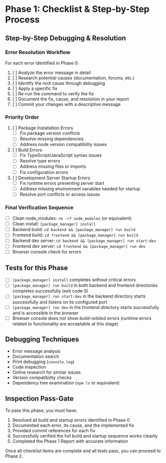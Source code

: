 # Phase 1: Checklist & Step-by-Step Process

## Step-by-Step Debugging & Resolution

### Error Resolution Workflow

For each error identified in Phase 0:

1. [ ] Analyze the error message in detail
2. [ ] Research potential causes (documentation, forums, etc.)
3. [ ] Identify the root cause through debugging
4. [ ] Apply a specific fix
5. [ ] Re-run the command to verify the fix
6. [ ] Document the fix, cause, and resolution in your report
7. [ ] Commit your changes with a descriptive message

### Priority Order

1. [ ] Package Installation Errors
   - [ ] Fix package version conflicts
   - [ ] Resolve missing dependencies
   - [ ] Address node version compatibility issues

2. [ ] Build Errors
   - [ ] Fix TypeScript/JavaScript syntax issues
   - [ ] Resolve type errors
   - [ ] Address missing files or imports
   - [ ] Fix configuration errors

3. [ ] Development Server Startup Errors
   - [ ] Fix runtime errors preventing server start
   - [ ] Address missing environment variables needed for startup
   - [ ] Resolve port conflicts or access issues

### Final Verification Sequence

- [ ] Clean node_modules: `rm -rf node_modules` (or equivalent)
- [ ] Clean install: `[package_manager] install`
- [ ] Backend build: `cd backend && [package_manager] run build`
- [ ] Frontend build: `cd frontend && [package_manager] run build`
- [ ] Backend dev server: `cd backend && [package_manager] run start:dev`
- [ ] Frontend dev server: `cd frontend && [package_manager] run dev`
- [ ] Browser console check for errors

## Tests for this Phase

- [ ] `[package_manager] install` completes without critical errors
- [ ] `[package_manager] run build` in both backend and frontend directories completes successfully (exit code 0)
- [ ] `[package_manager] run start:dev` in the backend directory starts successfully and listens on its configured port
- [ ] `[package_manager] run dev` in the frontend directory starts successfully and is accessible in the browser
- [ ] Browser console does not show *build-related* errors (runtime errors related to functionality are acceptable at this stage)

## Debugging Techniques

- Error message analysis
- Documentation search
- Print debugging (`console.log`)
- Code inspection
- Online research for similar issues
- Version compatibility checks
- Dependency tree examination (`npm ls` or equivalent)

## Inspection Pass-Gate

To pass this phase, you must have:

1. Resolved all build and startup errors identified in Phase 0
2. Documented each error, its cause, and the implemented fix
3. Provided commit references for each fix
4. Successfully verified the full build and startup sequence works cleanly
5. Completed the Phase 1 Report with accurate information

Once all checklist items are complete and all tests pass, you can proceed to Phase 2.
